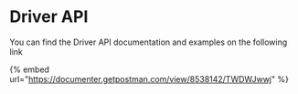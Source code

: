 # Driver API

You can find the Driver API documentation and examples on the following link

{% embed url="https://documenter.getpostman.com/view/8538142/TWDWJwwj" %}



